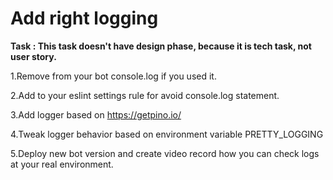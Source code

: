 # Add right logging

**Task : This task doesn't have design phase, because it is tech task, not user story.**

1.Remove from your bot console.log if you used it.

2.Add to your eslint settings rule for avoid console.log statement.

3.Add logger based on https://getpino.io/

4.Tweak logger behavior based on environment variable PRETTY_LOGGING

5.Deploy new bot version and create video record how you can check logs at your real environment.

